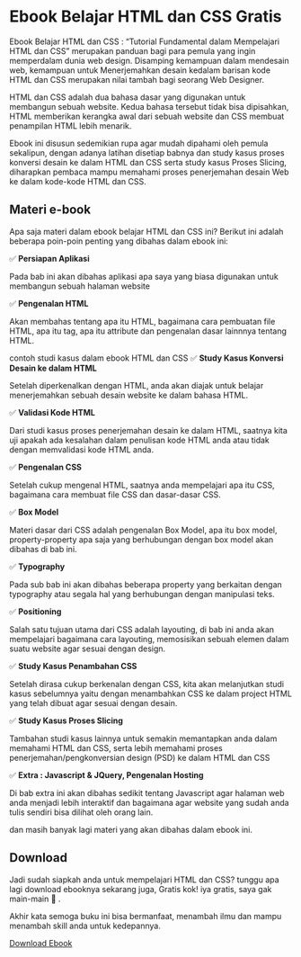 # Ebook Belajar HTML dan CSS Gratis

Ebook Belajar HTML dan CSS : “Tutorial Fundamental dalam Mempelajari HTML dan CSS” merupakan panduan bagi para pemula yang ingin memperdalam dunia web design. Disamping kemampuan dalam mendesain web, kemampuan untuk Menerjemahkan desain kedalam barisan kode HTML dan CSS merupakan nilai tambah bagi seorang Web Designer.

HTML dan CSS adalah dua bahasa dasar yang digunakan untuk membangun sebuah website. Kedua bahasa tersebut tidak bisa dipisahkan, HTML memberikan kerangka awal dari sebuah website dan CSS membuat penampilan HTML lebih menarik.

Ebook ini disusun sedemikian rupa agar mudah dipahami oleh pemula sekalipun, dengan adanya latihan disetiap babnya dan study kasus proses konversi desain ke dalam HTML dan CSS serta study kasus Proses Slicing, diharapkan pembaca mampu memahami proses penerjemahan desain Web ke dalam kode-kode HTML dan CSS.

## Materi e-book

Apa saja materi dalam ebook belajar HTML dan CSS ini?
Berikut ini adalah beberapa poin-poin penting yang dibahas dalam ebook ini:

✅ **Persiapan Aplikasi**

Pada bab ini akan dibahas aplikasi apa saya yang biasa digunakan untuk membangun sebuah halaman website

✅ **Pengenalan HTML**

Akan membahas tentang apa itu HTML, bagaimana cara pembuatan file HTML, apa itu tag, apa itu attribute dan pengenalan dasar lainnnya tentang HTML.

contoh studi kasus dalam ebook HTML dan CSS
✅ **Study Kasus Konversi Desain ke dalam HTML**

Setelah diperkenalkan dengan HTML, anda akan diajak untuk belajar menerjemahkan sebuah desain website ke dalam bahasa HTML.

✅ **Validasi Kode HTML**

Dari studi kasus proses penerjemahan desain ke dalam HTML, saatnya kita uji apakah ada kesalahan dalam penulisan kode HTML anda atau tidak dengan memvalidasi kode HTML anda.

✅ **Pengenalan CSS**

Setelah cukup mengenal HTML, saatnya anda mempelajari apa itu CSS, bagaimana cara membuat file CSS dan dasar-dasar CSS.

✅ **Box Model**

Materi dasar dari CSS adalah pengenalan Box Model, apa itu box model, property-property apa saja yang berhubungan dengan box model akan dibahas di bab ini.

✅ **Typography**

Pada sub bab ini akan dibahas beberapa property yang berkaitan dengan typography atau segala hal yang berhubungan dengan manipulasi teks.

✅ **Positioning**

Salah satu tujuan utama dari CSS adalah layouting, di bab ini anda akan mempelajari bagaimana cara layouting, memosisikan sebuah elemen dalam suatu website agar sesuai dengan design.

✅ **Study Kasus Penambahan CSS**

Setelah dirasa cukup berkenalan dengan CSS, kita akan melanjutkan studi kasus sebelumnya yaitu dengan menambahkan CSS ke dalam project HTML yang telah dibuat agar sesuai dengan desain.

✅ **Study Kasus Proses Slicing**

Tambahan studi kasus lainnya untuk semakin memantapkan anda dalam memahami HTML dan CSS, serta lebih memahami proses penerjemahan/pengkonversian design (PSD) ke dalam HTML dan CSS

✅ **Extra : Javascript & JQuery, Pengenalan Hosting**

Di bab extra ini akan dibahas sedikit tentang Javascript agar halaman web anda menjadi lebih interaktif dan bagaimana agar website yang sudah anda tulis sendiri bisa dilihat oleh orang lain.

dan masih banyak lagi materi yang akan dibahas dalam ebook ini.

## Download
Jadi sudah siapkah anda untuk mempelajari HTML dan CSS? tunggu apa lagi download ebooknya sekarang juga, Gratis kok! iya gratis, saya gak main-main 🙂 .

Akhir kata semoga buku ini bisa bermanfaat, menambah ilmu dan mampu menambah skill anda untuk kedepannya.

[Download Ebook](https://drive.google.com/open?id=1PKILHgpmhAIcP2QbTq4UAwGAzUnfT_vB)